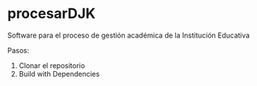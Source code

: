 # procesarDJK
Software para el proceso de gestión académica de la Institución Educativa


Pasos:
1. Clonar el repositorio
2. Build with Dependencies
